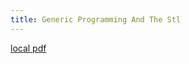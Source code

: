 ```yaml
---
title: Generic Programming And The Stl
---
```


[local pdf](../../../pdfs/generic-programming-and-the-stl.pdf)